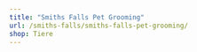 ```yaml
---
title: "Smiths Falls Pet Grooming"
url: /smiths-falls/smiths-falls-pet-grooming/
shop: Tiere
---
```

